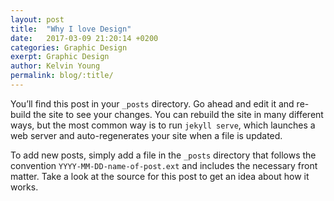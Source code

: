 ```yaml
---
layout: post
title:  "Why I love Design"
date:   2017-03-09 21:20:14 +0200
categories: Graphic Design
exerpt: Graphic Design
author: Kelvin Young
permalink: blog/:title/
---
```


You’ll find this post in your `_posts` directory. Go ahead and edit it and re-build the site to see your changes. You can rebuild the site in many different ways, but the most common way is to run `jekyll serve`, which launches a web server and auto-regenerates your site when a file is updated.

To add new posts, simply add a file in the `_posts` directory that follows the convention `YYYY-MM-DD-name-of-post.ext` and includes the necessary front matter. Take a look at the source for this post to get an idea about how it works.
